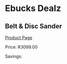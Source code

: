 
# Ebucks Dealz
## Belt & Disc Sander
[Product Page](https://www.ebucks.com/web/shop/productSelected.do?prodId=1198291913&catId=336131693)

Price: R3099.00

Savings: 


	